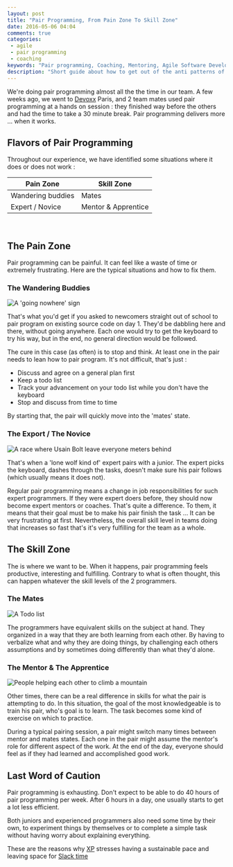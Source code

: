 ```yaml
---
layout: post
title: "Pair Programming, From Pain Zone To Skill Zone"
date: 2016-05-06 04:04
comments: true
categories:
 - agile
 - pair programming
 - coaching
keywords: "Pair programming, Coaching, Mentoring, Agile Software Development, Software Development"
description: "Short guide about how to get out of the anti patterns of pair programming"
---
```

We're doing pair programming almost all the the time in our team. A few weeks ago, we went to [Devoxx](http://www.devoxx.fr/) Paris, and 2 team mates used pair programming at a hands on session : they finished way before the others and had the time to take a 30 minute break. Pair programming delivers more ... when it works.

## Flavors of Pair Programming

Throughout our experience, we have identified some situations where it does or does not work :

Pain Zone         | Skill Zone
------------------|--------------------
Wandering buddies | Mates
Expert / Novice   | Mentor & Apprentice

<br>

## The Pain Zone

Pair programming can be painful. It can feel like a waste of time or extremely frustrating. Here are the typical situations and how to fix them.

### The Wandering Buddies

![A 'going nowhere' sign]({{site.url}}/imgs/2016-05-06-pair-programming-from-pain-zone-to-skill-zone/going_nowhere.jpg)

That's what you'd get if you asked to newcomers straight out of school to pair program on existing source code on day 1. They'd be dabbling here and there, without going anywhere. Each one would try to get the keyboard to try his way, but in the end, no general direction would be followed.

The cure in this case (as often) is to stop and think. At least one in the pair needs to lean how to pair program. It's not difficult, that's just :

* Discuss and agree on a general plan first
* Keep a todo list
* Track your advancement on your todo list while you don't have the keyboard
* Stop and discuss from time to time

By starting that, the pair will quickly move into the 'mates' state.

### The Export / The Novice

![A race where Usain Bolt leave everyone meters behind]({{site.url}}/imgs/2016-05-06-pair-programming-from-pain-zone-to-skill-zone/race.jpg)

That's when a 'lone wolf kind of' expert pairs with a junior. The expert picks the keyboard, dashes through the tasks, doesn't make sure his pair follows (which usually means it does not).

Regular pair programming means a change in job responsibilities for such expert programmers. If they were expert doers before, they should now become expert mentors or coaches. That's quite a difference. To them, it means that their goal must be to make his pair finish the task ... It can be very frustrating at first. Nevertheless, the overall skill level in teams doing that increases so fast that's it's very fulfilling for the team as a whole.

## The Skill Zone

The is where we want to be. When it happens, pair programming feels productive, interesting and fulfilling. Contrary to what is often thought, this can happen whatever the skill levels of the 2 programmers.

### The Mates

![A Todo list]({{site.url}}/imgs/2016-05-06-pair-programming-from-pain-zone-to-skill-zone/to-do-list.jpg)

The programmers have equivalent skills on the subject at hand. They organized in a way that they are both learning from each other. By having to verbalize what and why they are doing things, by challenging each others assumptions and by sometimes doing differently than what they'd alone.

### The Mentor & The Apprentice

![People helping each other to climb a mountain]({{site.url}}/imgs/2016-05-06-pair-programming-from-pain-zone-to-skill-zone/help.jpg)

Other times, there can be a real difference in skills for what the pair is attempting to do. In this situation, the goal of the most knowledgeable is to train his pair, who's goal is to learn. The task becomes some kind of exercise on which to practice.

During a typical pairing session, a pair might switch many times between mentor and mates states. Each one in the pair might assume the mentor's role for different aspect of the work. At the end of the day, everyone should feel as if they had learned and accomplished good work.

## Last Word of Caution

Pair programming is exhausting. Don't expect to be able to do 40 hours of pair programming per week. After 6 hours in a day, one usually starts to get a lot less efficient.

Both juniors and experienced programmers also need some time by their own, to experiment things by themselves or to complete a simple task without having worry about explaining everything.

These are the reasons why [XP](http://www.extremeprogramming.org/) stresses having a sustainable pace and leaving space for [Slack time](http://www.jamesshore.com/Agile-Book/slack.html)
